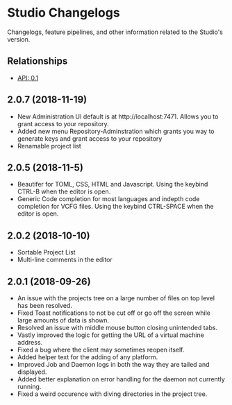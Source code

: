 # Studio Changelogs

Changelogs, feature pipelines, and other information related to the Studio's
version.

## Relationships
- [API: 0.1](../../api/0.1)
## 2.0.7 (2018-11-19)
- New Administration UI default is at http://localhost:7471. Allows you to grant access to your repository.
- Added new menu Repository-Adminstration which grants you way to generate keys and grant access to your repository
- Renamable project list
## 2.0.5 (2018-11-5)
- Beautifer for TOML, CSS, HTML and Javascript. Using the keybind CTRL-B when the editor is open.
- Generic Code completion for most languages and indepth code completion for VCFG files. Using the keybind CTRL-SPACE when the editor is open.
  
## 2.0.2 (2018-10-10)
- Sortable Project List
- Multi-line comments in the editor
  
## 2.0.1 (2018-09-26)
- An issue with the projects tree on a large number of files on top level has been resolved.
- Fixed Toast notifications to not be cut off or go off the screen while large amounts of data is shown.
- Resolved an issue with middle mouse button closing unintended tabs.
- Vastly improved the logic for getting the URL of a virtual machine address.
- Fixed a bug where the client may sometimes reopen itself.
- Added helper text for the adding of any platform.
- Improved Job and Daemon logs in both the way they are tailed and displayed.
- Added better explanation on error handling for the daemon not currently running.
- Fixed a weird occurence with diving directories in the project tree.